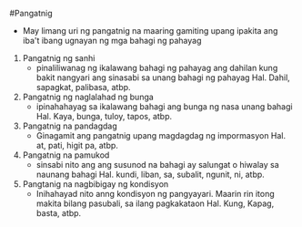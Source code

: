 #Pangatnig

* May limang uri ng pangatnig na maaring gamiting upang ipakita ang iba't ibang ugnayan ng mga bahagi ng pahayag

1. Pangatnig ng sanhi
      - pinaliliwanag ng ikalawang bahagi ng pahayag ang dahilan kung bakit nangyari ang sinasabi sa unang bahagi ng pahayag 
      Hal. Dahil, sapagkat, palibasa, atbp.
2. Pangatnig ng naglalahad ng bunga
      - ipinahahayag sa ikalawang bahagi ang bunga ng nasa unang bahagi
      Hal. Kaya, bunga, tuloy, tapos, atbp.
3. Pangatnig na pandagdag
      - Ginagamit ang pangatnig upang magdagdag ng impormasyon
      Hal. at, pati, higit pa, atbp.
4. Pangatnig na pamukod
      - sinsabi nito ang ang susunod na bahagi ay salungat o hiwalay sa naunang bahagi
      Hal. kundi, liban, sa, subalit, ngunit, ni, atbp.
5. Pangtanig na nagbibigay ng kondisyon
      - Inihahayad nito anng kondisyon ng pangyayari. Maarin rin itong makita bilang pasubali, sa ilang pagkakataon
      Hal. Kung, Kapag, basta, atbp.
